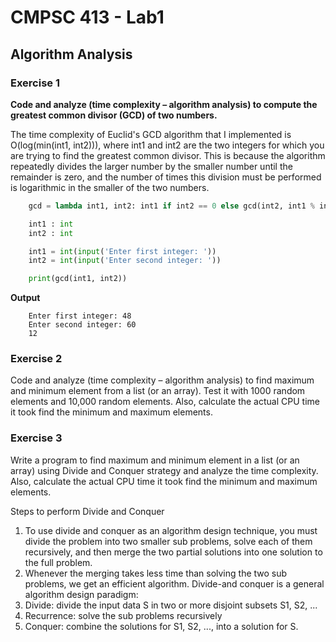 # CMPSC 413 - Lab1
## Algorithm Analysis

### Exercise 1
__Code and analyze (time complexity – algorithm analysis) to compute the greatest common divisor (GCD)
of two numbers.__

The time complexity of Euclid's GCD algorithm that I implemented is O(log(min(int1, int2))), where int1 and int2 are the two integers for which you are trying to find the greatest common divisor. This is because the algorithm repeatedly divides the larger number by the smaller number until the remainder is zero, and the number of times this division must be performed is logarithmic in the smaller of the two numbers.

```python
    gcd = lambda int1, int2: int1 if int2 == 0 else gcd(int2, int1 % int2)

    int1 : int
    int2 : int

    int1 = int(input('Enter first integer: '))
    int2 = int(input('Enter second integer: '))

    print(gcd(int1, int2))

```
__Output__
```
    Enter first integer: 48
    Enter second integer: 60
    12
```


### Exercise 2
Code and analyze (time complexity – algorithm analysis) to find maximum and minimum element from a
list (or an array). Test it with 1000 random elements and 10,000 random elements. Also, calculate the
actual CPU time it took find the minimum and maximum elements.

### Exercise 3
Write a program to find maximum and minimum element in a list (or an array) using Divide and Conquer
strategy and analyze the time complexity. Also, calculate the actual CPU time it took find the minimum
and maximum elements.

Steps to perform Divide and Conquer
1. To use divide and conquer as an algorithm design technique, you must divide the problem into two
smaller sub problems, solve each of them recursively, and then merge the two partial solutions into one
solution to the full problem.
2. Whenever the merging takes less time than solving the two sub problems, we get an efficient algorithm.
Divide-and conquer is a general algorithm design paradigm:
1. Divide: divide the input data S in two or more disjoint subsets S1, S2, ...
2. Recurrence: solve the sub problems recursively
3. Conquer: combine the solutions for S1, S2, ..., into a solution for S.
